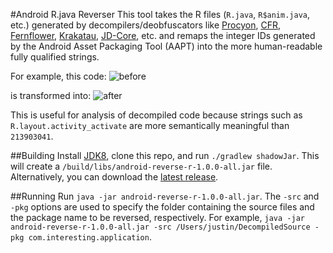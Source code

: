 #Android R.java Reverser
This tool takes the R files (`R.java`, `R$anim.java`, etc.) generated by decompilers/deobfuscators like [Procyon](https://bitbucket.org/mstrobel/procyon), [CFR](http://www.benf.org/other/cfr/), [Fernflower](https://github.com/JetBrains/intellij-community/tree/master/plugins/java-decompiler/engine), [Krakatau](https://github.com/Storyyeller/Krakatau), [JD-Core](http://jd.benow.ca/), etc. and remaps the integer IDs generated by the Android Asset Packaging Tool (AAPT) into the more human-readable fully qualified strings.

For example, this code:
![before](https://cloud.githubusercontent.com/assets/714181/7101998/5bcbdc90-e040-11e4-9cc1-4204df75ac9f.png "Before")

is transformed into:
![after](https://cloud.githubusercontent.com/assets/714181/7102006/89bf9e48-e040-11e4-9c7a-3f71578bde24.png "After")

This is useful for analysis of decompiled code because strings such as `R.layout.activity_activate` are more semantically meaningful than `213903041`.  

##Building
Install [JDK8](http://www.oracle.com/technetwork/java/javase/downloads/jdk8-downloads-2133151.html), clone this repo, and run `./gradlew shadowJar`. This will create a `/build/libs/android-reverse-r-1.0.0-all.jar` file.  Alternatively, you can download the [latest release](https://github.com/justingarrick/android-reverse-r/releases).

##Running
Run `java -jar android-reverse-r-1.0.0-all.jar`.  The `-src` and `-pkg` options are used to specify the folder containing the source files and the package name to be reversed, respectively.  For example, `java -jar android-reverse-r-1.0.0-all.jar -src /Users/justin/DecompiledSource -pkg com.interesting.application`.
